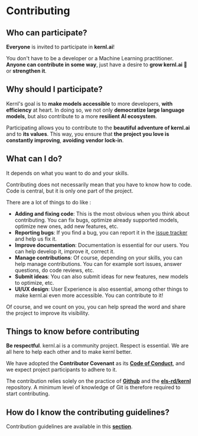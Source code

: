 # Contributing

## Who can participate?

**Everyone** is invited to participate in **kernl.ai**!

You don't have to be a developer or a Machine Learning practitioner. **Anyone can contribute in some way**, just have a
desire to **grow kernl.ai 🌱** or **strengthen it**.

## Why should I participate?

Kernl's goal is to **make models accessible** to more developers, **with efficiency** at heart.
In doing so, we not only **democratize large language models**, but also contribute to a more **resilient AI ecosystem**.

Participating allows you to contribute to the **beautiful adventure of kernl.ai** and to **its values**.
This way, you ensure that **the project you love is constantly improving**, **avoiding vendor lock-in**.

## What can I do?

It depends on what you want to do and your skills.

Contributing does not necessarily mean that you have to know how to code. Code is central, but it is only one part of the project.

There are a lot of things to do like :

- **Adding and fixing code**: This is the most obvious when you think about contributing. You can fix bugs, optimize already supported models, optimize new ones, add new features, etc.
- **Reporting bugs**: If you find a bug, you can report it in the [issue tracker](https://github.com/ELS-RD/kernl/issues) and help us fix it.
- **Improve documentation**: Documentation is essential for our users. You can help develop it, improve it, correct it. 
- **Manage contributions**: Of course, depending on your skills, you can help manage contributions. You can for example sort issues, answer questions, do code reviews, etc.
- **Submit ideas**: You can also submit ideas for new features, new models to optimize, etc.
- **UI/UX design**: User Experience is also essential, among other things to make kernl.ai even more accessible. You can contribute to it!

Of course, and we count on you, you can help spread the word and share the project to improve its visibility.

## Things to know before contributing

**Be respectful**. kernl.ai is a community project. Respect is essential. We are all here to help each other and to make kernl better.

We have adopted the **Contributor Covenant** as its **[Code of Conduct](code-of-conduct.md)**, and we expect project participants to adhere to it.

The contribution relies solely on the practice of **[Github](https://docs.github.com/)** and the **[els-rd/kernl](https://github.com/ELS-RD/kernl)** repository. A minimum level of knowledge of Git is therefore required to start contributing.

## How do I know the contributing guidelines?

Contribution guidelines are available in this **[section](how-to-contribute.md)**.

